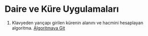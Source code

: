 # Daire ve Küre Uygulamaları

1. Klavyeden yarıçapı girilen kürenin alanını ve hacmini hesaplayan algoritma. [Algoritmaya Git](/genel/geometri/daire/daire1.nim)

